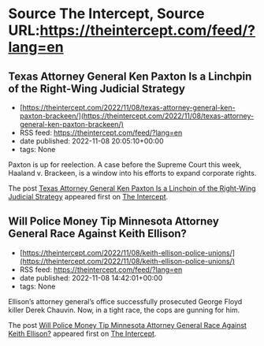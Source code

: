 # Source The Intercept, Source URL:https://theintercept.com/feed/?lang=en

## Texas Attorney General Ken Paxton Is a Linchpin of the Right-Wing Judicial Strategy
 - [https://theintercept.com/2022/11/08/texas-attorney-general-ken-paxton-brackeen/](https://theintercept.com/2022/11/08/texas-attorney-general-ken-paxton-brackeen/)
 - RSS feed: https://theintercept.com/feed/?lang=en
 - date published: 2022-11-08 20:05:10+00:00
 - tags: None

<p>Paxton is up for reelection. A case before the Supreme Court this week, Haaland v. Brackeen, is a window into his efforts to expand corporate rights.</p>
<p>The post <a href="https://theintercept.com/2022/11/08/texas-attorney-general-ken-paxton-brackeen/" rel="nofollow">Texas Attorney General Ken Paxton Is a Linchpin of the Right-Wing Judicial Strategy</a> appeared first on <a href="https://theintercept.com" rel="nofollow">The Intercept</a>.</p>

## Will Police Money Tip Minnesota Attorney General Race Against Keith Ellison?
 - [https://theintercept.com/2022/11/08/keith-ellison-police-unions/](https://theintercept.com/2022/11/08/keith-ellison-police-unions/)
 - RSS feed: https://theintercept.com/feed/?lang=en
 - date published: 2022-11-08 14:42:01+00:00
 - tags: None

<p>Ellison’s attorney general’s office successfully prosecuted George Floyd killer Derek Chauvin. Now, in a tight race, the cops are gunning for him.</p>
<p>The post <a href="https://theintercept.com/2022/11/08/keith-ellison-police-unions/" rel="nofollow">Will Police Money Tip Minnesota Attorney General Race Against Keith Ellison?</a> appeared first on <a href="https://theintercept.com" rel="nofollow">The Intercept</a>.</p>
